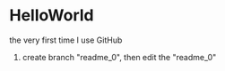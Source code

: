 # HelloWorld
the very first time I use GitHub

1. create branch "readme_0", then edit the "readme_0"
